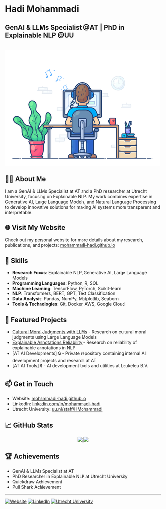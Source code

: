 # Hadi Mohammadi
## GenAI & LLMs Specialist @AT | PhD in Explainable NLP @UU

<br>
<img alt="hardwork" src="https://github.com/mohammadi-hadi/.github/blob/3cdbaab46980b359d836e83574d8f9bc7c53bb1c/assets/hardwork.gif" width="500" align="center"/>
<br>


## 👨‍💻 About Me
I am a GenAI & LLMs Specialist at AT and a PhD researcher at Utrecht University, focusing on Explainable NLP. My work combines expertise in Generative AI, Large Language Models, and Natural Language Processing to develop innovative solutions for making AI systems more transparent and interpretable.

## 🌐 Visit My Website
Check out my personal website for more details about my research, publications, and projects:
[mohammadi-hadi.github.io](https://mohammadi-hadi.github.io/)

## 🚀 Skills
- **Research Focus**: Explainable NLP, Generative AI, Large Language Models
- **Programming Languages**: Python, R, SQL
- **Machine Learning**: TensorFlow, PyTorch, Scikit-learn
- **NLP**: Transformers, BERT, GPT, Text Classification
- **Data Analysis**: Pandas, NumPy, Matplotlib, Seaborn
- **Tools & Technologies**: Git, Docker, AWS, Google Cloud

## 🚀 Featured Projects

- [Cultural Moral Judgments with LLMs](https://github.com/mohammadi-hadi/cultural-moral-judgments-with-llms) - Research on cultural moral judgments using Large Language Models
- [Explainable Annotations Reliability](https://github.com/mohammadi-hadi/Explainable_Annotations_Reliability) - Research on reliability of explainable annotations in NLP
- [AT AI Developments] 🔒 - Private repository containing internal AI development projects and research at AT
- [AT AI Tools] 🔒 - AI development tools and utilities at Leukeleu B.V.

## 📫 Get in Touch
- Website: [mohammadi-hadi.github.io](https://mohammadi-hadi.github.io/)
- LinkedIn: [linkedin.com/in/mohammadi-hadi](https://www.linkedin.com/in/mohammadi-hadi/)
- Utrecht University: [uu.nl/staff/HMohammadi](https://www.uu.nl/staff/HMohammadi)

## 📈 GitHub Stats
<!-- <div align="center">
  <img src="https://github-readme-stats.vercel.app/api?username=mohammadi-hadi&show_icons=true&theme=radical&hide_border=true&include_all_commits=true&count_private=true" alt="GitHub Stats" />
</div> -->
<p align="center">
<a href="https://github.com/mohammadi-hadi">
  <img height="180em" src="https://github-readme-stats-eight-theta.vercel.app/api?username=mohammadi-hadi&show_icons=true&theme=default&include_all_commits=true&count_private=true"/>
  <img height="180em" src="https://github-readme-stats-eight-theta.vercel.app/api/top-langs/?username=mohammadi-hadi&layout=compact&langs_count=8&theme=default"/>
</a>
</p>

## 🏆 Achievements
- GenAI & LLMs Specialist at AT
- PhD Researcher in Explainable NLP at Utrecht University
- Quickdraw Achievement
- Pull Shark Achievement

---
<!-- ⭐️ From [mohammadi-hadi](https://github.com/mohammadi-hadi)  -->

[![Website](https://img.shields.io/badge/Website-Visit-green)](https://mohammadi-hadi.github.io/)
[![LinkedIn](https://img.shields.io/badge/LinkedIn-Connect-blue)](https://www.linkedin.com/in/mohammadi-hadi/)
[![Utrecht University](https://img.shields.io/badge/Utrecht_University-Profile-blue)](https://www.uu.nl/staff/HMohammadi)